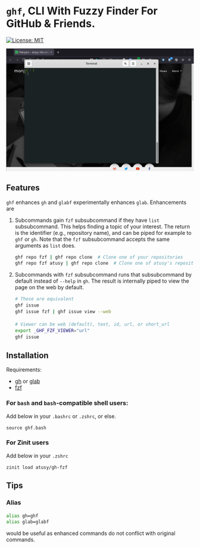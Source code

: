 # `ghf`, CLI With Fuzzy Finder For GitHub & Friends.

[![License: MIT](https://img.shields.io/badge/License-MIT-yellow.svg)](https://opensource.org/licenses/MIT)

![demo of `ghf repo --public`](demo.gif)


## Features

`ghf` enhances `gh` and `glabf` experimentally enhances `glab`.
Enhancements are

1. Subcommands gain `fzf` subsubcommand if they have `list` subsubcommand. This helps finding a topic of your interest.
   The return is the identifier (e.g., repository name), and can be piped for example to `ghf` or `gh`.
   Note that the `fzf` subsubcommand accepts the same arguments as `list` does.
    ```bash
    ghf repo fzf | ghf repo clone  # Clone one of your repositories
    ghf repo fzf atusy | ghf repo clone  # Clone one of atusy's repositores
    ```

2. Subcommands with `fzf` subsubcommand runs that subsubcommand by default instead of `--help` in `gh`.
   The result is internally piped to view the page on the web by default.
    ```bash
    # These are equivalent
    ghf issue
    ghf issue fzf | ghf issue view --web

    # Viewer can be web (default), text, id, url, or short_url
    export _GHF_FZF_VIEWER="url"
    ghf issue
    ```

## Installation

Requirements:

- [gh](https://cli.github.com/) or [glab](https://github.com/profclems/glab)
- [fzf](https://github.com/junegunn/fzf)

### For `bash` and `bash`-compatible shell users:

Add below in your `.bashrc` or `.zshrc`, or else.

```
source ghf.bash
```

### For Zinit users

Add below in your `.zshrc`

```
zinit load atusy/gh-fzf
```

## Tips

### Alias

```bash
alias gh=ghf
alias glab=glabf
```

would be useful as enhanced commands do not conflict with original commands.
